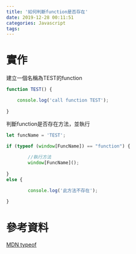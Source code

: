 ```yaml
---
title: '如何判斷function是否存在'
date: 2019-12-28 00:11:51
categories: Javascript
tags:
---
```

# 實作
建立一個名稱為TEST的function

```javascript
function TEST() {

    console.log('call function TEST');
    
}
```
判斷function是否存在方法，並執行

```javascript
let funcName = 'TEST';

if (typeof (window[FuncName]) == "function") {
    
        //執行方法
        window[FuncName]();
    
} 
else {

        console.log('此方法不存在');
        
}  
```

# 參考資料
[MDN typeof](https://developer.mozilla.org/en-US/docs/Web/JavaScript/Reference/Operators/typeof)
